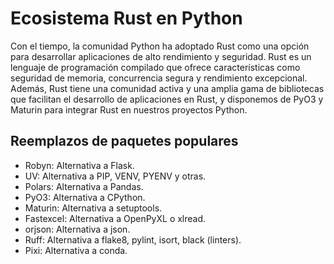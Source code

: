 # Ecosistema Rust en Python

Con el tiempo, la comunidad Python ha adoptado Rust como una opción para
desarrollar aplicaciones de alto rendimiento y seguridad. Rust es un lenguaje de
programación compilado que ofrece características como seguridad de memoria,
concurrencia segura y rendimiento excepcional. Además, Rust tiene una comunidad
activa y una amplia gama de bibliotecas que facilitan el desarrollo de
aplicaciones en Rust, y disponemos de PyO3 y Maturin para integrar Rust en
nuestros proyectos Python.

## Reemplazos de paquetes populares

- Robyn: Alternativa a Flask.
- UV: Alternativa a PIP, VENV, PYENV y otras.
- Polars: Alternativa a Pandas.
- PyO3: Alternativa a CPython.
- Maturin: Alternativa a setuptools.
- Fastexcel: Alternativa a OpenPyXL o xlread.
- orjson: Alternativa a json.
- Ruff: Alternativa a flake8, pylint, isort, black (linters).
- Pixi: Alternativa a conda.
